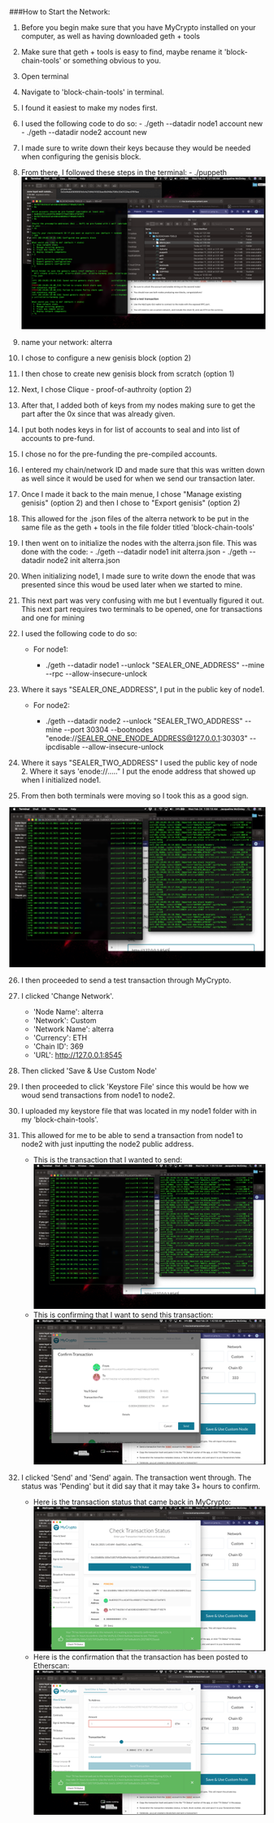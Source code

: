 ###How to Start the Network:

1. Before you begin make sure that you have MyCrypto installed on your computer, as well as having downloaded geth + tools

2. Make sure that geth + tools is easy to find, maybe rename it 'block-chain-tools' or something obvious to you.

3. Open terminal

4. Navigate to 'block-chain-tools' in terminal.

5. I found it easiest to make my nodes first.

6. I used the following code to do so:
        - ./geth --datadir node1 account new
        - ./geth --datadir node2 account new

7. I made sure to write down their keys because they would be needed when configuring the genisis block.

8. From there, I followed these steps in the terminal:
        - ./puppeth
![Puppeth in Mac Terminal](https://github.com/jtmcginley123/unit18/blob/master/Screenshots/puppeth-config.png)

9. name your network: alterra

10. I chose to configure a new genisis block (option 2)

11. I then chose to create new genisis block from scratch (option 1)

12. Next, I chose Clique - proof-of-authroity (option 2)

13. After that, I added both of keys from my nodes making sure to get the part after the 0x since that was already given.

14. I put both nodes keys in for list of accounts to seal and into list of accounts to pre-fund.

15. I chose no for the pre-funding the pre-compiled accounts.

16. I entered my chain/network ID and made sure that this was written down as well since it would be used for when we send our transaction later.

17. Once I made it back to the main menue, I chose "Manage existing genisis" (option 2) and then I chose to "Export genisis" (option 2)

18. This allowed for the .json files of the alterra network to be put in the same file as the geth + tools in the file folder titled 'block-chain-tools'

19. I then went on to initialize the nodes with the alterra.json file. This was done with the code:
        - ./geth --datadir node1 init alterra.json
        - ./geth --datadir node2 init alterra.json

20. When initializing node1, I made sure to write down the enode that was presented since this woud be used later when we started to mine. 

21. This next part was very confusing with me but I eventually figured it out. This next part requires two terminals to be opened, one for transactions and one for mining

22. I used the following code to do so:

    - For node1:

        - ./geth --datadir node1 --unlock "SEALER_ONE_ADDRESS" --mine --rpc --allow-insecure-unlock

23. Where it says "SEALER_ONE_ADDRESS", I put in the public key of node1.

    - For node2:

        - ./geth --datadir node2 --unlock "SEALER_TWO_ADDRESS" --mine --port 30304 --bootnodes "enode://SEALER_ONE_ENODE_ADDRESS@127.0.0.1:30303" --ipcdisable --allow-insecure-unlock

24. Where it says "SEALER_TWO_ADDRESS" I used the public key of node 2. Where it says 'enode://....." I put the enode address that showed up when I initialized node1.

25. From then both terminals were moving so I took this as a good sign.

![Node1 and Node2 working in Mac Terminal](https://github.com/jtmcginley123/unit18/blob/master/Screenshots/nodes-running.png)

26. I then proceeded to send a test transaction through MyCrypto.

27. I clicked 'Change Network'.

    - 'Node Name': alterra
    - 'Network': Custom
    - 'Network Name': alterra
    - 'Currency': ETH
    - 'Chain ID': 369
    - 'URL': http://127.0.0.1:8545

28. Then clicked 'Save & Use Custom Node'

29. I then proceeded to click 'Keystore File' since this would be how we woud send transactions from node1 to node2. 

30. I uploaded my keystore file that was located in my node1 folder with in my 'block-chain-tools'.

31. This allowed for me to be able to send a transaction from node1 to node2 with just inputting the node2 public address.
    - This is the transaction that I wanted to send:
        ![Transaction in MyCrypto](https://github.com/jtmcginley123/unit18/blob/master/Screenshots/nodes-running.png)
    - This is confirming that I want to send this transaction: 
        ![Transaction Confirming in MyCrypto](https://github.com/jtmcginley123/unit18/blob/master/Screenshots/sending-transaction2.png)

32. I clicked 'Send' and 'Send' again. The transaction went through. The status was 'Pending' but it did say that it may take 3+ hours to confirm. 
    - Here is the transaction status that came back in MyCrypto:
        ![Transaction Status in MyCrypto](https://github.com/jtmcginley123/unit18/blob/master/Screenshots/transaction-status.png)
    - Here is the confirmation that the transaction has been posted to Etherscan: 
        ![Transactio Hash in MyCrypto that can be seen on Etherscan](https://github.com/jtmcginley123/unit18/blob/master/Screenshots/confirmation.png)